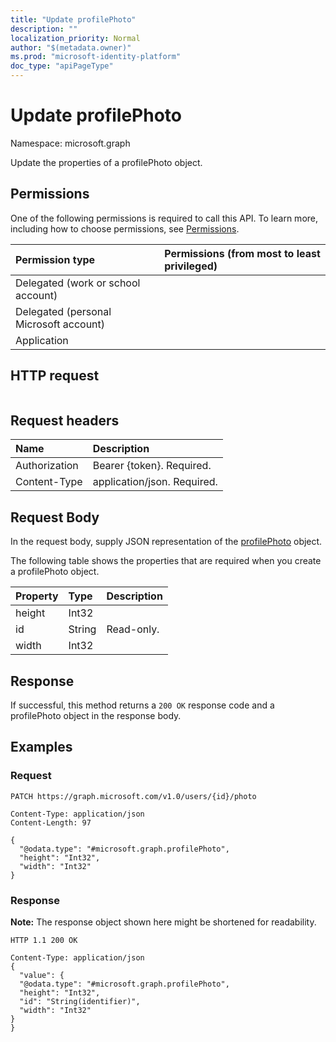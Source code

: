 ```yaml
---
title: "Update profilePhoto"
description: ""
localization_priority: Normal
author: "$(metadata.owner)"
ms.prod: "microsoft-identity-platform"
doc_type: "apiPageType"
---
```


# Update profilePhoto

Namespace: microsoft.graph

Update the properties of a profilePhoto object.

## Permissions

One of the following permissions is required to call this API. To learn more, including how to choose permissions, see [Permissions](/graph/permissions-reference).

| Permission type                        | Permissions (from most to least privileged) |
| :------------------------------------- | :------------------------------------------ |
| Delegated (work or school account)     |                                             |
| Delegated (personal Microsoft account) |                                             |
| Application                            |                                             |

## HTTP request

<!-- {
  "blockType": "ignored"
}
-->

```http

```

## Request headers

| Name          | Description                 |
| :------------ | :-------------------------- |
| Authorization | Bearer {token}. Required.   |
| Content-Type  | application/json. Required. |

## Request Body

In the request body, supply JSON representation of the [profilePhoto](../resources/-profilephoto.md) object.

<!-- Actions and Functions -->

<!-- CRUD Methods -->

The following table shows the properties that are required when you create a profilePhoto object.

| Property | Type   | Description |
| :------- | :----- | :---------- |
| height   | Int32  |             |
| id       | String | Read-only.  |
| width    | Int32  |             |

## Response

If successful, this method returns a `200 OK` response code and a profilePhoto object in the response body.

## Examples

### Request

<!-- {
  "blockType": "request",
  "name": "update_profilephoto"
}
-->

```http
PATCH https://graph.microsoft.com/v1.0/users/{id}/photo

Content-Type: application/json
Content-Length: 97

{
  "@odata.type": "#microsoft.graph.profilePhoto",
  "height": "Int32",
  "width": "Int32"
}

```

### Response

**Note:** The response object shown here might be shortened for readability.

<!-- {
  "blockType": "response",
  "truncated": true,
  "@odata.type": "Microsoft.OutlookServices.profilePhoto"
}
-->

```http
HTTP 1.1 200 OK

Content-Type: application/json
{
  "value": {
  "@odata.type": "#microsoft.graph.profilePhoto",
  "height": "Int32",
  "id": "String(identifier)",
  "width": "Int32"
}
}

```
